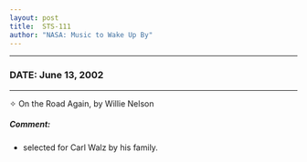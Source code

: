 ```yaml
---
layout: post
title:  STS-111
author: "NASA: Music to Wake Up By"
---
```


----
### DATE: June 13, 2002
----
✧ On the Road Again, by Willie Nelson

##### Comment:
* selected for Carl Walz by his family.
